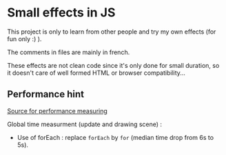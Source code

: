 # Small effects in JS

This project is only to learn from other people and try my own effects (for fun only :) ).

The comments in files are mainly in french.

These effects are not clean code since it's only done for small duration, so it doesn't care of well formed HTML or browser compatibility...

## Performance hint

[Source for performance measuring](https://www.sitepoint.com/measuring-javascript-functions-performance/)

Global time measurment (update and drawing scene) :

- Use of forEach : replace `forEach` by `for` (median time drop from 6s to 5s).